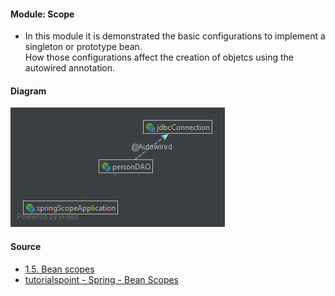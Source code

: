 #### Module: Scope
* In this module it is demonstrated the basic configurations to implement a singleton or prototype bean.  
How those configurations affect the creation of objetcs using the autowired annotation.

#### Diagram
![Diagram](../../../../../resources/images/spring_scope_basic_graph.png)


#### Source
* [1.5. Bean scopes](https://docs.spring.io/spring/docs/current/spring-framework-reference/core.html#beans-factory-scopes)
* [tutorialspoint - Spring - Bean Scopes](https://www.tutorialspoint.com/spring/spring_bean_scopes.htm)